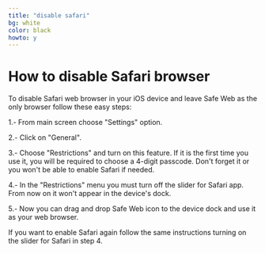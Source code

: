 ```yaml
---
title: "disable safari"
bg: white
color: black
howto: y
---
```


# How to disable Safari browser

To disable Safari web browser in your iOS device and leave Safe Web as the only browser follow these easy steps:

1.- From main screen choose "Settings" option.

2.- Click on "General".

3.- Choose "Restrictions" and turn on this feature. If it is the first time you use it, you will be required to choose a 4-digit passcode. Don't forget it or you won't be able to enable Safari if needed.

4.- In the "Restrictions" menu you must turn off the slider for Safari app. From now on it won't appear in the device's dock.

5.- Now you can drag and drop Safe Web icon to the device dock and use it as your web browser.

If you want to enable Safari again follow the same instructions turning on the slider for Safari in step 4.